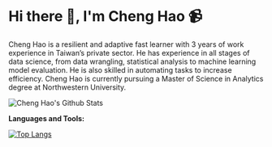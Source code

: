 # Hi there 👋, I'm Cheng Hao :video_camera:


Cheng Hao is a resilient and adaptive fast learner with 3 years of work experience in Taiwan’s private sector. He has experience in all stages of data science, from data wrangling, statistical analysis to machine learning model evaluation. He is also skilled in automating tasks to increase efficiency. Cheng Hao is currently pursuing a Master of Science in Analytics degree at Northwestern University.


![Cheng Hao's Github Stats](https://github-readme-stats.vercel.app/api?username=ChengHaoKe&count_private=true&show_icons=true&include_all_commits=true)


**Languages and Tools:**


<!--![Top Langs](https://github-readme-stats.vercel.app/api/top-langs/?username=ChengHaoKe&langs_count=10&hide=TeX&layout=compact) -->
[![Top Langs](https://github-readme-stats.vercel.app/api/top-langs/?username=ChengHaoKe&langs_count=10&layout=compact&show_icons=true)](https://github.com/ChengHaoKe/github-readme-stats)



<!--
**ChengHaoKe/ChengHaoKe** is a ✨ _special_ ✨ repository because its `README.md` (this file) appears on your GitHub profile.

Here are some ideas to get you started:

- 🔭 I’m currently working on ...
- 🌱 I’m currently learning ...
- 👯 I’m looking to collaborate on ...
- 🤔 I’m looking for help with ...
- 💬 Ask me about ...
- 📫 How to reach me: ...
- 😄 Pronouns: ...
- ⚡ Fun fact: ...
-->
